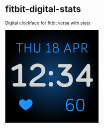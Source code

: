 # fitbit-digital-stats
Digital clockface for fitbit versa with stats

![Digital Stats](./DigitalStats.png)
